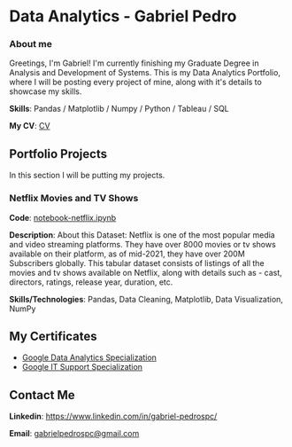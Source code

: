 # Data Analytics - Gabriel Pedro
### About me

Greetings, I'm Gabriel! I'm currently finishing my Graduate Degree in Analysis and Development of Systems. This is my Data Analytics Portfolio, where I will be posting every project of mine, along with it's details to showcase my skills.

**Skills**: Pandas / Matplotlib / Numpy / Python / Tableau / SQL

**My CV**: [CV](https://github.com/gpedro-stack/data_analysis_portfolio/blob/main/Gabriel%20Pedro%2C%20Data%20Analyst.pdf)

## Portfolio Projects

In this section I will be putting my projects.

### Netflix Movies and TV Shows

**Code**: [notebook-netflix.ipynb](https://github.com/gpedro-stack/data_analysis_portfolio/blob/main/notebook-netflix.ipynb)

**Description**: About this Dataset: Netflix is one of the most popular media and video streaming platforms. They have over 8000 movies or tv shows available on their platform, as of mid-2021, they have over 200M Subscribers globally. This tabular dataset consists of listings of all the movies and tv shows available on Netflix, along with details such as - cast, directors, ratings, release year, duration, etc.

**Skills/Technologies**: Pandas, Data Cleaning, Matplotlib, Data Visualization, NumPy

## My Certificates

* [Google Data Analytics Specialization](https://coursera.org/share/05e0b3e0fe53e2d68f4c422d974c0888)
* [Google IT Support Specialization](https://coursera.org/share/447bfc7fe9310db78f2bac3a7df6af1c)

## Contact Me

**Linkedin**: https://www.linkedin.com/in/gabriel-pedrospc/

**Email**: gabrielpedrospc@gmail.com

